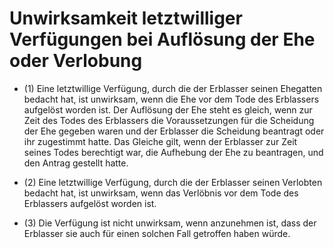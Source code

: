 # Unwirksamkeit letztwilliger Verfügungen bei Auflösung der Ehe oder Verlobung

- (1) Eine letztwillige Verfügung, durch die der Erblasser seinen Ehegatten bedacht hat, ist unwirksam, wenn die Ehe vor dem Tode des Erblassers aufgelöst worden ist. Der Auflösung der Ehe steht es gleich, wenn zur Zeit des Todes des Erblassers die Voraussetzungen für die Scheidung der Ehe gegeben waren und der Erblasser die Scheidung beantragt oder ihr zugestimmt hatte. Das Gleiche gilt, wenn der Erblasser zur Zeit seines Todes berechtigt war, die Aufhebung der Ehe zu beantragen, und den Antrag gestellt hatte.

- (2) Eine letztwillige Verfügung, durch die der Erblasser seinen Verlobten bedacht hat, ist unwirksam, wenn das Verlöbnis vor dem Tode des Erblassers aufgelöst worden ist.

- (3) Die Verfügung ist nicht unwirksam, wenn anzunehmen ist, dass der Erblasser sie auch für einen solchen Fall getroffen haben würde.

